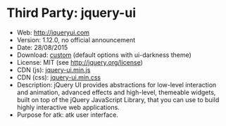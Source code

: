Third Party: jquery-ui
======================

* Web: http://jqueryui.com
* Version: 1.12.0, no official announcement
* Date: 28/08/2015
* Download: [custom](http://jqueryui.com/download/) (default options with ui-darkness theme)
* License: MIT (see http://jquery.org/license)
* CDN (js): [jquery-ui.min.js](http://code.jquery.com/ui/1.12.0/jquery-ui.min.js)
* CDN (css): [jquery-ui.min.css](http://code.jquery.com/ui/1.12.0/themes/ui-darkness/jquery-ui.min.css)
* Description: jQuery UI provides abstractions for low-level interaction and animation,
  advanced effects and high-level, themeable widgets, built on top of the jQuery
  JavaScript Library, that you can use to build highly interactive web applications.
* Purpose for atk: atk user interface.
